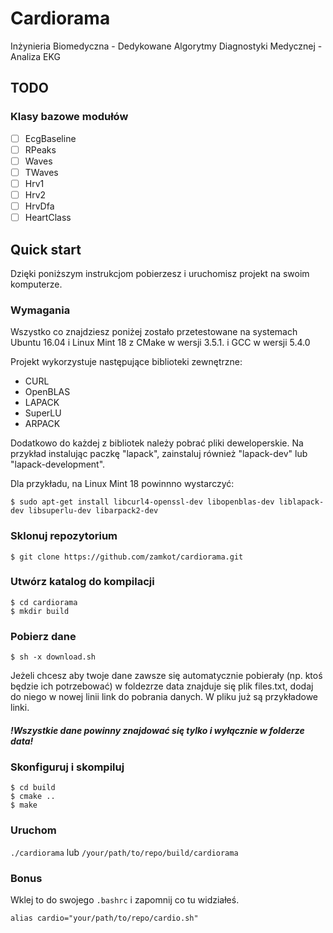 # Cardiorama

Inżynieria Biomedyczna - Dedykowane Algorytmy Diagnostyki Medycznej - Analiza EKG

## TODO
### Klasy bazowe modułów

- [ ] EcgBaseline
- [ ] RPeaks
- [ ] Waves
- [ ] TWaves
- [ ] Hrv1
- [ ] Hrv2
- [ ] HrvDfa
- [ ] HeartClass

## Quick start

Dzięki poniższym instrukcjom pobierzesz i uruchomisz projekt na swoim komputerze.

### Wymagania

Wszystko co znajdziesz poniżej zostało przetestowane na systemach Ubuntu 16.04 i Linux Mint 18 z CMake w wersji 3.5.1. i GCC w wersji 5.4.0

Projekt wykorzystuje następujące biblioteki zewnętrzne:
* CURL
* OpenBLAS
* LAPACK
* SuperLU
* ARPACK

Dodatkowo do każdej z bibliotek należy pobrać pliki deweloperskie. Na przykład instalując paczkę "lapack", zainstaluj również "lapack-dev" lub "lapack-development".

Dla przykładu, na Linux Mint 18 powinnno wystarczyć:
```
$ sudo apt-get install libcurl4-openssl-dev libopenblas-dev liblapack-dev libsuperlu-dev libarpack2-dev
```

### Sklonuj repozytorium
```
$ git clone https://github.com/zamkot/cardiorama.git
```

### Utwórz katalog do kompilacji
```
$ cd cardiorama
$ mkdir build
```
### Pobierz dane
```
$ sh -x download.sh
```
Jeżeli chcesz aby twoje dane zawsze się automatycznie pobierały (np. ktoś będzie ich potrzebować) w foldezrze data znajduje się plik files.txt, dodaj do niego w nowej linii link do pobrania danych. W pliku już są przykładowe linki.
##### !Wszystkie dane powinny znajdować się tylko i wyłącznie  w folderze data!

### Skonfiguruj i skompiluj
```
$ cd build
$ cmake ..
$ make
```

### Uruchom
 ```./cardiorama``` 
 lub
 ```/your/path/to/repo/build/cardiorama```


### Bonus
Wklej to do swojego ```.bashrc``` i zapomnij co tu widziałeś.
```
alias cardio="your/path/to/repo/cardio.sh"
```
